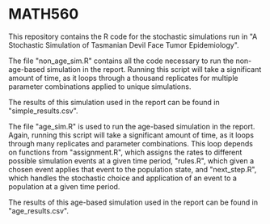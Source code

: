 # MATH560

This repository contains the R code for the stochastic simulations run in "A Stochastic Simulation of Tasmanian Devil Face Tumor
Epidemiology". 

The file "non_age_sim.R" contains all the code necessary to run the non-age-based simulation in the report. Running this script will take a significant amount of time, as it loops through a thousand replicates for multiple parameter combinations applied to unique simulations.

The results of this simulation used in the report can be found in "simple_results.csv".

The file "age_sim.R" is used to run the age-based simulation in the report. Again, running this script will take a significant amount of time, as it loops through many replicates and parameter combinations. This loop depends on functions from "assignment.R", which assigns the rates to different possible simulation events at a given time period, "rules.R", which given a chosen event applies that event to the population state, and "next_step.R", which handles the stochastic choice and application of an event to a population at a given time period.

The results of this age-based simulation used in the report can be found in "age_results.csv".
